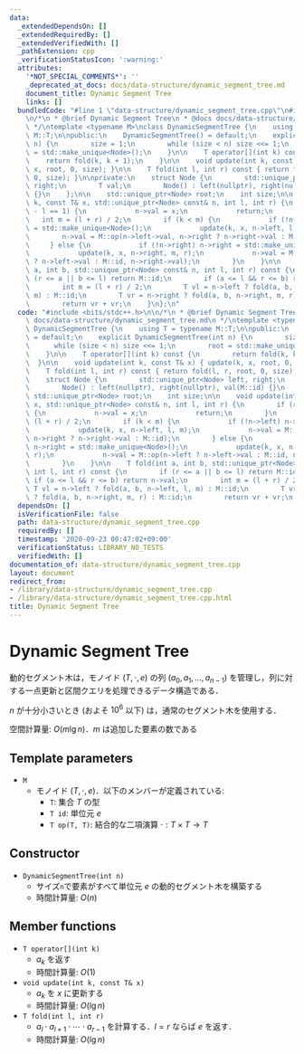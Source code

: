 ```yaml
---
data:
  _extendedDependsOn: []
  _extendedRequiredBy: []
  _extendedVerifiedWith: []
  _pathExtension: cpp
  _verificationStatusIcon: ':warning:'
  attributes:
    '*NOT_SPECIAL_COMMENTS*': ''
    _deprecated_at_docs: docs/data-structure/dynamic_segment_tree.md
    document_title: Dynamic Segment Tree
    links: []
  bundledCode: "#line 1 \"data-structure/dynamic_segment_tree.cpp\"\n#include <bits/stdc++.h>\n\
    \n/*\n * @brief Dynamic Segment Tree\n * @docs docs/data-structure/dynamic_segment_tree.md\n\
    \ */\ntemplate <typename M>\nclass DynamicSegmentTree {\n    using T = typename\
    \ M::T;\n\npublic:\n    DynamicSegmentTree() = default;\n    explicit DynamicSegmentTree(int\
    \ n) {\n        size = 1;\n        while (size < n) size <<= 1;\n        root\
    \ = std::make_unique<Node>();\n    }\n\n    T operator[](int k) const {\n    \
    \    return fold(k, k + 1);\n    }\n\n    void update(int k, const T& x) { update(k,\
    \ x, root, 0, size); }\n\n    T fold(int l, int r) const { return fold(l, r, root,\
    \ 0, size); }\n\nprivate:\n    struct Node {\n        std::unique_ptr<Node> left,\
    \ right;\n        T val;\n        Node() : left(nullptr), right(nullptr), val(M::id)\
    \ {}\n    };\n\n    std::unique_ptr<Node> root;\n    int size;\n\n    void update(int\
    \ k, const T& x, std::unique_ptr<Node> const& n, int l, int r) {\n        if (r\
    \ - l == 1) {\n            n->val = x;\n            return;\n        }\n     \
    \   int m = (l + r) / 2;\n        if (k < m) {\n            if (!n->left) n->left\
    \ = std::make_unique<Node>();\n            update(k, x, n->left, l, m);\n    \
    \        n->val = M::op(n->left->val, n->right ? n->right->val : M::id);\n   \
    \     } else {\n            if (!n->right) n->right = std::make_unique<Node>();\n\
    \            update(k, x, n->right, m, r);\n            n->val = M::op(n->left\
    \ ? n->left->val : M::id, n->right->val);\n        }\n    }\n\n    T fold(int\
    \ a, int b, std::unique_ptr<Node> const& n, int l, int r) const {\n        if\
    \ (r <= a || b <= l) return M::id;\n        if (a <= l && r <= b) return n->val;\n\
    \        int m = (l + r) / 2;\n        T vl = n->left ? fold(a, b, n->left, l,\
    \ m) : M::id;\n        T vr = n->right ? fold(a, b, n->right, m, r) : M::id;\n\
    \        return vr + vr;\n    }\n};\n"
  code: "#include <bits/stdc++.h>\n\n/*\n * @brief Dynamic Segment Tree\n * @docs\
    \ docs/data-structure/dynamic_segment_tree.md\n */\ntemplate <typename M>\nclass\
    \ DynamicSegmentTree {\n    using T = typename M::T;\n\npublic:\n    DynamicSegmentTree()\
    \ = default;\n    explicit DynamicSegmentTree(int n) {\n        size = 1;\n  \
    \      while (size < n) size <<= 1;\n        root = std::make_unique<Node>();\n\
    \    }\n\n    T operator[](int k) const {\n        return fold(k, k + 1);\n  \
    \  }\n\n    void update(int k, const T& x) { update(k, x, root, 0, size); }\n\n\
    \    T fold(int l, int r) const { return fold(l, r, root, 0, size); }\n\nprivate:\n\
    \    struct Node {\n        std::unique_ptr<Node> left, right;\n        T val;\n\
    \        Node() : left(nullptr), right(nullptr), val(M::id) {}\n    };\n\n   \
    \ std::unique_ptr<Node> root;\n    int size;\n\n    void update(int k, const T&\
    \ x, std::unique_ptr<Node> const& n, int l, int r) {\n        if (r - l == 1)\
    \ {\n            n->val = x;\n            return;\n        }\n        int m =\
    \ (l + r) / 2;\n        if (k < m) {\n            if (!n->left) n->left = std::make_unique<Node>();\n\
    \            update(k, x, n->left, l, m);\n            n->val = M::op(n->left->val,\
    \ n->right ? n->right->val : M::id);\n        } else {\n            if (!n->right)\
    \ n->right = std::make_unique<Node>();\n            update(k, x, n->right, m,\
    \ r);\n            n->val = M::op(n->left ? n->left->val : M::id, n->right->val);\n\
    \        }\n    }\n\n    T fold(int a, int b, std::unique_ptr<Node> const& n,\
    \ int l, int r) const {\n        if (r <= a || b <= l) return M::id;\n       \
    \ if (a <= l && r <= b) return n->val;\n        int m = (l + r) / 2;\n       \
    \ T vl = n->left ? fold(a, b, n->left, l, m) : M::id;\n        T vr = n->right\
    \ ? fold(a, b, n->right, m, r) : M::id;\n        return vr + vr;\n    }\n};"
  dependsOn: []
  isVerificationFile: false
  path: data-structure/dynamic_segment_tree.cpp
  requiredBy: []
  timestamp: '2020-09-23 00:47:02+09:00'
  verificationStatus: LIBRARY_NO_TESTS
  verifiedWith: []
documentation_of: data-structure/dynamic_segment_tree.cpp
layout: document
redirect_from:
- /library/data-structure/dynamic_segment_tree.cpp
- /library/data-structure/dynamic_segment_tree.cpp.html
title: Dynamic Segment Tree
---
```

# Dynamic Segment Tree

動的セグメント木は，モノイド $(T, \cdot, e)$ の列 $(a_0, a_1, \dots, a_{n-1})$ を管理し，列に対する一点更新と区間クエリを処理できるデータ構造である．

$n$ が十分小さいとき (およそ $10^6$ 以下) は，通常のセグメント木を使用する．

空間計算量: $O(m\lg n)$．$m$ は追加した要素の数である

## Template parameters

- `M`
    - モノイド $(T, \cdot, e)$．以下のメンバーが定義されている:
        - `T`: 集合 $T$ の型
        - `T id`: 単位元 $e$
        - `T op(T, T)`: 結合的な二項演算 $\cdot: T \times T \rightarrow T$

## Constructor

- `DynamicSegmentTree(int n)`
    - サイズ`n`で要素がすべて単位元 $e$ の動的セグメント木を構築する
    - 時間計算量: $O(n)$

## Member functions

- `T operator[](int k)`
    - $a_k$ を返す
    - 時間計算量: $O(1)$
- `void update(int k, const T& x)`
    - $a_k$ を $x$ に更新する
    - 時間計算量: $O(\lg n)$
- `T fold(int l, int r)`
    - $a_l \cdot a_{l+1} \cdot \cdots \cdot a_{r-1}$ を計算する．$l = r$ ならば $e$ を返す．
    - 時間計算量: $O(\lg n)$